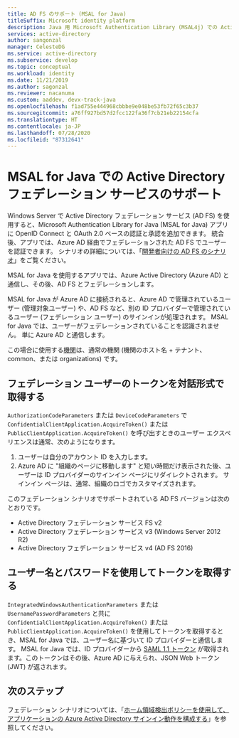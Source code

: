 ```yaml
---
title: AD FS のサポート (MSAL for Java)
titleSuffix: Microsoft identity platform
description: Java 用 Microsoft Authentication Library (MSAL4j) での Active Directory フェデレーション サービス (AD FS) サポートについて説明します。
services: active-directory
author: sangonzal
manager: CelesteDG
ms.service: active-directory
ms.subservice: develop
ms.topic: conceptual
ms.workload: identity
ms.date: 11/21/2019
ms.author: sagonzal
ms.reviewer: nacanuma
ms.custom: aaddev, devx-track-java
ms.openlocfilehash: f1ad755e444968cbbbe9e048be53fb72f65c3b37
ms.sourcegitcommit: a76ff927bd57d2fcc122fa36f7cb21eb22154cfa
ms.translationtype: HT
ms.contentlocale: ja-JP
ms.lasthandoff: 07/28/2020
ms.locfileid: "87312641"
---
```

# <a name="active-directory-federation-services-support-in-msal-for-java"></a>MSAL for Java での Active Directory フェデレーション サービスのサポート

Windows Server で Active Directory フェデレーション サービス (AD FS) を使用すると、Microsoft Authentication Library for Java (MSAL for Java) アプリに OpenID Connect と OAuth 2.0 ベースの認証と承認を追加できます。 統合後、アプリでは、Azure AD 経由でフェデレーションされた AD FS でユーザーを認証できます。 シナリオの詳細については、「[開発者向けの AD FS のシナリオ](/windows-server/identity/ad-fs/ad-fs-development)」をご覧ください。

MSAL for Java を使用するアプリでは、Azure Active Directory (Azure AD) と通信し、その後、AD FS とフェデレーションします。

MSAL for Java が Azure AD に接続されると、Azure AD で管理されているユーザー (管理対象ユーザー) や、AD FS など、別の ID プロバイダーで管理されているユーザー (フェデレーション ユーザー) のサインインが処理されます。 MSAL for Java では、ユーザーがフェデレーションされていることを認識されません。 単に Azure AD と通信します。

この場合に使用する[機関](msal-client-application-configuration.md#authority)は、通常の機関 (機関のホスト名 + テナント、common、または organizations) です。

## <a name="acquire-a-token-interactively-for-a-federated-user"></a>フェデレーション ユーザーのトークンを対話形式で取得する

`AuthorizationCodeParameters` または `DeviceCodeParameters` で `ConfidentialClientApplication.AcquireToken()` または `PublicClientApplication.AcquireToken()` を呼び出すときのユーザー エクスペリエンスは通常、次のようになります。

1. ユーザーは自分のアカウント ID を入力します。
2. Azure AD に "組織のページに移動します" と短い時間だけ表示された後、ユーザーは ID プロバイダーのサインイン ページにリダイレクトされます。 サインイン ページは、通常、組織のロゴでカスタマイズされます。

このフェデレーション シナリオでサポートされている AD FS バージョンは次のとおりです。
- Active Directory フェデレーション サービス FS v2
- Active Directory フェデレーション サービス v3 (Windows Server 2012 R2)
- Active Directory フェデレーション サービス v4 (AD FS 2016)

## <a name="acquire-a-token-via-username-and-password"></a>ユーザー名とパスワードを使用してトークンを取得する

`IntegratedWindowsAuthenticationParameters` または `UsernamePasswordParameters` と共に `ConfidentialClientApplication.AcquireToken()` または `PublicClientApplication.AcquireToken()` を使用してトークンを取得するとき、MSAL for Java では、ユーザー名に基づいて ID プロバイダーと通信します。 MSAL for Java では、ID プロバイダーから [SAML 1.1 トークン](reference-saml-tokens.md) が取得されます。このトークンはその後、Azure AD に与えられ、JSON Web トークン (JWT) が返されます。

## <a name="next-steps"></a>次のステップ

フェデレーション シナリオについては、「[ホーム領域検出ポリシーを使用して、アプリケーションの Azure Active Directory サインイン動作を構成する](https://docs.microsoft.com/azure/active-directory/manage-apps/configure-authentication-for-federated-users-portal)」を参照してください。